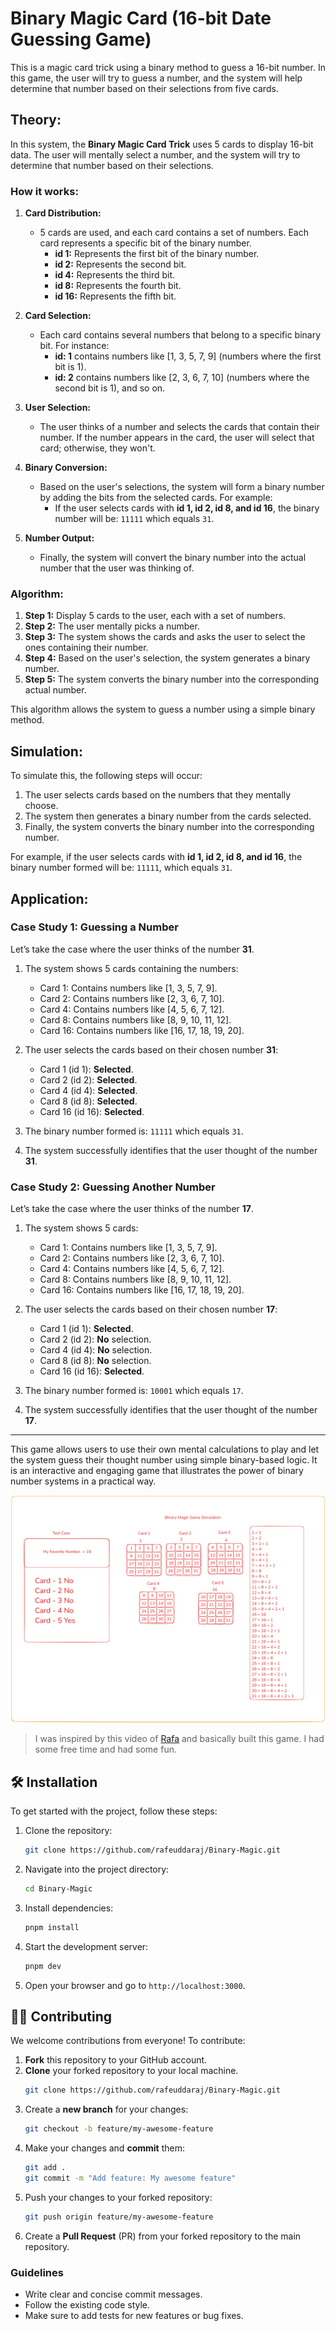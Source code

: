 # **Binary Magic Card (16-bit Date Guessing Game)**

This is a magic card trick using a binary method to guess a 16-bit number. In this game, the user will try to guess a number, and the system will help determine that number based on their selections from five cards.

## **Theory:**

In this system, the **Binary Magic Card Trick** uses 5 cards to display 16-bit data. The user will mentally select a number, and the system will try to determine that number based on their selections.

### **How it works:**

1. **Card Distribution:**

   - 5 cards are used, and each card contains a set of numbers. Each card represents a specific bit of the binary number.
     - **id 1:** Represents the first bit of the binary number.
     - **id 2:** Represents the second bit.
     - **id 4:** Represents the third bit.
     - **id 8:** Represents the fourth bit.
     - **id 16:** Represents the fifth bit.

2. **Card Selection:**

   - Each card contains several numbers that belong to a specific binary bit. For instance:
     - **id: 1** contains numbers like [1, 3, 5, 7, 9] (numbers where the first bit is 1).
     - **id: 2** contains numbers like [2, 3, 6, 7, 10] (numbers where the second bit is 1), and so on.

3. **User Selection:**

   - The user thinks of a number and selects the cards that contain their number. If the number appears in the card, the user will select that card; otherwise, they won't.

4. **Binary Conversion:**

   - Based on the user's selections, the system will form a binary number by adding the bits from the selected cards. For example:
     - If the user selects cards with **id 1, id 2, id 8, and id 16**, the binary number will be: `11111` which equals `31`.

5. **Number Output:**
   - Finally, the system will convert the binary number into the actual number that the user was thinking of.

### **Algorithm:**

1. **Step 1:** Display 5 cards to the user, each with a set of numbers.
2. **Step 2:** The user mentally picks a number.
3. **Step 3:** The system shows the cards and asks the user to select the ones containing their number.
4. **Step 4:** Based on the user's selection, the system generates a binary number.
5. **Step 5:** The system converts the binary number into the corresponding actual number.

This algorithm allows the system to guess a number using a simple binary method.

## **Simulation:**

To simulate this, the following steps will occur:

1. The user selects cards based on the numbers that they mentally choose.
2. The system then generates a binary number from the cards selected.
3. Finally, the system converts the binary number into the corresponding number.

For example, if the user selects cards with **id 1, id 2, id 8, and id 16**, the binary number formed will be: `11111`, which equals `31`.

## **Application:**

### **Case Study 1: Guessing a Number**

Let’s take the case where the user thinks of the number **31**.

1. The system shows 5 cards containing the numbers:

   - Card 1: Contains numbers like [1, 3, 5, 7, 9].
   - Card 2: Contains numbers like [2, 3, 6, 7, 10].
   - Card 4: Contains numbers like [4, 5, 6, 7, 12].
   - Card 8: Contains numbers like [8, 9, 10, 11, 12].
   - Card 16: Contains numbers like [16, 17, 18, 19, 20].

2. The user selects the cards based on their chosen number **31**:

   - Card 1 (id 1): **Selected**.
   - Card 2 (id 2): **Selected**.
   - Card 4 (id 4): **Selected**.
   - Card 8 (id 8): **Selected**.
   - Card 16 (id 16): **Selected**.

3. The binary number formed is: `11111` which equals `31`.
4. The system successfully identifies that the user thought of the number **31**.

### **Case Study 2: Guessing Another Number**

Let’s take the case where the user thinks of the number **17**.

1. The system shows 5 cards:

   - Card 1: Contains numbers like [1, 3, 5, 7, 9].
   - Card 2: Contains numbers like [2, 3, 6, 7, 10].
   - Card 4: Contains numbers like [4, 5, 6, 7, 12].
   - Card 8: Contains numbers like [8, 9, 10, 11, 12].
   - Card 16: Contains numbers like [16, 17, 18, 19, 20].

2. The user selects the cards based on their chosen number **17**:

   - Card 1 (id 1): **Selected**.
   - Card 2 (id 2): **No** selection.
   - Card 4 (id 4): **No** selection.
   - Card 8 (id 8): **No** selection.
   - Card 16 (id 16): **Selected**.

3. The binary number formed is: `10001` which equals `17`.
4. The system successfully identifies that the user thought of the number **17**.

---

This game allows users to use their own mental calculations to play and let the system guess their thought number using simple binary-based logic. It is an interactive and engaging game that illustrates the power of binary number systems in a practical way.

![Simulation Binary Magic Game](/public/simulation.png)



> I was inspired by this video of [Rafa](https://www.facebook.com/share/v/1DGiHhZPQ5/) and basically built this game. I had some free time and had some fun.



## 🛠 Installation

To get started with the project, follow these steps:

1. Clone the repository:
   ```bash
   git clone https://github.com/rafeuddaraj/Binary-Magic.git
   ```

2. Navigate into the project directory:
   ```bash
   cd Binary-Magic
   ```

3. Install dependencies:
   ```bash
   pnpm install
   ```

4. Start the development server:
   ```bash
   pnpm dev
   ```

5. Open your browser and go to `http://localhost:3000`.

## 🧑‍💻 Contributing

We welcome contributions from everyone! To contribute:

1. **Fork** this repository to your GitHub account.
2. **Clone** your forked repository to your local machine.
   ```bash
   git clone https://github.com/rafeuddaraj/Binary-Magic.git
   ```
3. Create a **new branch** for your changes:
   ```bash
   git checkout -b feature/my-awesome-feature
   ```
4. Make your changes and **commit** them:
   ```bash
   git add .
   git commit -m "Add feature: My awesome feature"
   ```
5. Push your changes to your forked repository:
   ```bash
   git push origin feature/my-awesome-feature
   ```
6. Create a **Pull Request** (PR) from your forked repository to the main repository.

### Guidelines

- Write clear and concise commit messages.
- Follow the existing code style.
- Make sure to add tests for new features or bug fixes.

